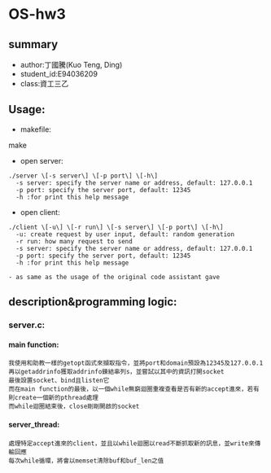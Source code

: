 # OS-hw3
## summary
-  author:丁國騰(Kuo Teng, Ding)
-  student_id:E94036209
-  class:資工三乙

##  Usage:
-  makefile:

  make

-  open server:

```
./server \[-s server\] \[-p port\] \[-h\]
  -s server: specify the server name or address, default: 127.0.0.1
  -p port: specify the server port, default: 12345
  -h :for print this help message
```

- open client:

```
./client \[-u\] \[-r run\] \[-s server\] \[-p port\] \[-h\]
  -u: create request by user input, default: random generation
  -r run: how many request to send
  -s server: specify the server name or address, default: 127.0.0.1
  -p port: specify the server port, default: 12345
  -h :for print this help message
```

    - as same as the usage of the original code assistant gave
    
## description&programming logic:
### server.c:
#### main function:
    我使用和助教一樣的getopt函式來擷取指令，並將port和domain預設為12345及127.0.0.1
    再以getaddrinfo獲取addrinfo鍊結串列s，並嘗試以其中的資訊打開socket
    最後設置socket、bind且listen它
    而在main function的最後，以一個while無窮迴圈重複查看是否有新的accept進來，若有則create一個新的pthread處理
    而while迴圈結束後，close剛剛開啟的socket
    
#### server_thread:
    處理特定accept進來的client，並且以while迴圈以read不斷抓取新的訊息，並write來傳輸回應
    每次while循環，將會以memset清除buf和buf_len之值
